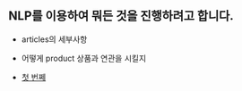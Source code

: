 ## NLP를 이용하여 뭐든 것을 진행하려고 합니다.

- articles의 세부사항
- 어떻게 product 상품과 연관을 시킬지

- [첫 번쩨](https://zepellin.atlassian.net/wiki/spaces/1515/pages/12451841/TF-IDF)
